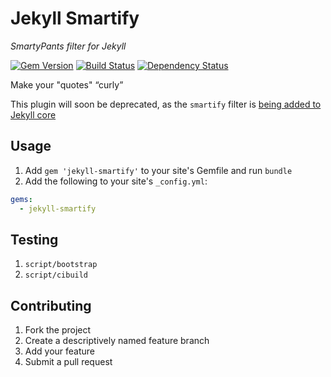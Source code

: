# Jekyll Smartify

*SmartyPants filter for Jekyll*

[![Gem Version](https://img.shields.io/gem/v/jekyll-smartify.svg)](https://rubygems.org/gems/jekyll-smartify)
[![Build Status](https://img.shields.io/travis/pathawks/jekyll-smartify/master.svg)](https://travis-ci.org/pathawks/jekyll-smartify)
[![Dependency Status](https://img.shields.io/gemnasium/pathawks/jekyll-smartify.svg)](https://gemnasium.com/pathawks/jekyll-smartify)

Make your &quot;quotes&quot; &ldquo;curly&rdquo;

This plugin will soon be deprecated, as the `smartify` filter is [being added to Jekyll core](https://github.com/jekyll/jekyll/pull/4323)

## Usage

1. Add `gem 'jekyll-smartify'` to your site's Gemfile and run `bundle`
2. Add the following to your site's `_config.yml`:

```yml
gems:
  - jekyll-smartify
```

## Testing

1. `script/bootstrap`
2. `script/cibuild`

## Contributing

1. Fork the project
2. Create a descriptively named feature branch
3. Add your feature
4. Submit a pull request
